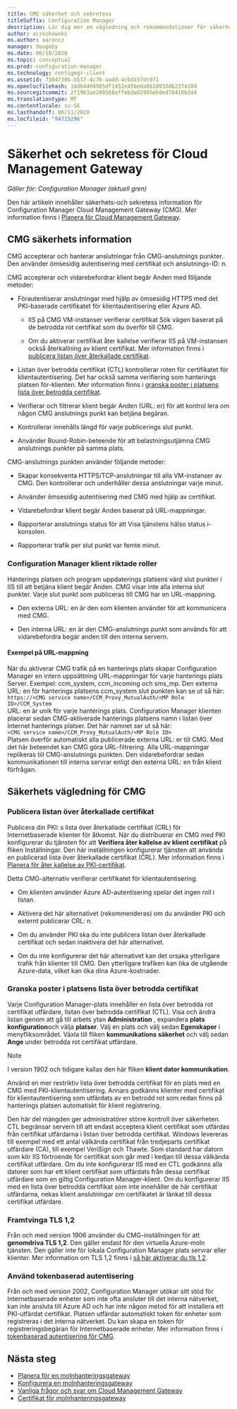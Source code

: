 ```yaml
---
title: CMG säkerhet och sekretess
titleSuffix: Configuration Manager
description: Lär dig mer om vägledning och rekommendationer för säkerhet och sekretess med Cloud Management Gateway.
author: aczechowski
ms.author: aaroncz
manager: dougeby
ms.date: 06/10/2020
ms.topic: conceptual
ms.prod: configuration-manager
ms.technology: configmgr-client
ms.assetid: 7304730b-b517-4c76-aadd-4cbd157dc971
ms.openlocfilehash: 1dd64404905df1452e45beda8610932db237410d
ms.sourcegitcommit: 2f1963ae208568effeb3a82995ebded7b410b3d4
ms.translationtype: MT
ms.contentlocale: sv-SE
ms.lasthandoff: 06/11/2020
ms.locfileid: "84715296"
---
```

# <a name="security-and-privacy-for-the-cloud-management-gateway"></a>Säkerhet och sekretess för Cloud Management Gateway

*Gäller för: Configuration Manager (aktuell gren)*

Den här artikeln innehåller säkerhets-och sekretess information för Configuration Manager Cloud Management Gateway (CMG). Mer information finns i [Planera för Cloud Management Gateway](plan-cloud-management-gateway.md).

## <a name="cmg-security-details"></a>CMG säkerhets information

CMG accepterar och hanterar anslutningar från CMG-anslutnings punkter. Den använder ömsesidig autentisering med certifikat och anslutnings-ID: n.

CMG accepterar och vidarebefordrar klient begär Anden med följande metoder:

- Förautentiserar anslutningar med hjälp av ömsesidig HTTPS med det PKI-baserade certifikatet för klientautentisering eller Azure AD.

  - IIS på CMG VM-instanser verifierar certifikat Sök vägen baserat på de betrodda rot certifikat som du överför till CMG.

  - Om du aktiverar certifikat åter kallelse verifierar IIS på VM-instansen också återkallning av klient certifikat. Mer information finns i [publicera listan över återkallade certifikat](#bkmk_crl).

- Listan över betrodda certifikat (CTL) kontrollerar roten för certifikatet för klientautentisering. Det har också samma verifiering som hanterings platsen för-klienten. Mer information finns i [granska poster i platsens lista över betrodda certifikat](#bkmk_ctl).

- Verifierar och filtrerar klient begär Anden (URL: er) för att kontrol lera om någon CMG anslutnings punkt kan betjäna begäran.  

- Kontrollerar innehålls längd för varje publicerings slut punkt.

- Använder Round-Robin-beteende för att belastningsutjämna CMG anslutnings punkter på samma plats.

CMG-anslutnings punkten använder följande metoder:

- Skapar konsekventa HTTPS/TCP-anslutningar till alla VM-instanser av CMG. Den kontrollerar och underhåller dessa anslutningar varje minut.

- Använder ömsesidig autentisering med CMG med hjälp av certifikat.

- Vidarebefordrar klient begär Anden baserat på URL-mappningar.

- Rapporterar anslutnings status för att Visa tjänstens hälso status i-konsolen.

- Rapporterar trafik per slut punkt var femte minut.

### <a name="configuration-manager-client-facing-roles"></a>Configuration Manager klient riktade roller

Hanterings platsen och program uppdaterings platsens värd slut punkter i IIS till att betjäna klient begär Anden. CMG visar inte alla interna slut punkter. Varje slut punkt som publiceras till CMG har en URL-mappning.

- Den externa URL: en är den som klienten använder för att kommunicera med CMG.

- Den interna URL: en är den CMG-anslutnings punkt som används för att vidarebefordra begär anden till den interna servern.

#### <a name="url-mapping-example"></a>Exempel på URL-mappning

När du aktiverar CMG trafik på en hanterings plats skapar Configuration Manager en intern uppsättning URL-mappningar för varje hanterings plats Server. Exempel: ccm_system, ccm_incoming och sms_mp. Den externa URL: en för hanterings platsens ccm_system slut punkten kan se ut så här:  
`https://<CMG service name>/CCM_Proxy_MutualAuth/<MP Role ID>/CCM_System`  
URL: en är unik för varje hanterings plats. Configuration Manager klienten placerar sedan CMG-aktiverade hanterings platsens namn i listan över Internet hanterings platser. Det här namnet ser ut så här:  
`<CMG service name>/CCM_Proxy_MutualAuth/<MP Role ID>`  
Platsen överför automatiskt alla publicerade externa URL: er till CMG. Med det här beteendet kan CMG göra URL-filtrering. Alla URL-mappningar replikeras till CMG-anslutnings punkten. Den vidarebefordrar sedan kommunikationen till interna servrar enligt den externa URL: en från klient förfrågan.

## <a name="security-guidance-for-cmg"></a>Säkerhets vägledning för CMG

<a name="bkmk_crl"></a>

### <a name="publish-the-certificate-revocation-list"></a>Publicera listan över återkallade certifikat

Publicera din PKI: s lista över återkallade certifikat (CRL) för Internetbaserade klienter för åtkomst. När du distribuerar en CMG med PKI konfigurerar du tjänsten för att **Verifiera åter kallelse av klient certifikat** på fliken Inställningar. Den här inställningen konfigurerar tjänsten att använda en publicerad lista över återkallade certifikat (CRL). Mer information finns i [Planera för åter kallelse av PKI-certifikat](../../../plan-design/security/plan-for-security.md#BKMK_PlanningForCRLs).

Detta CMG-alternativ verifierar certifikatet för klientautentisering.

- Om klienten använder Azure AD-autentisering spelar det ingen roll i listan.

- Aktivera det här alternativet (rekommenderas) om du använder PKI och externt publicerar CRL: n.

- Om du använder PKI ska du inte publicera listan över återkallade certifikat och sedan inaktivera det här alternativet.

- Om du inte konfigurerar det här alternativet kan det orsaka ytterligare trafik från klienter till CMG. Den ytterligare trafiken kan öka de utgående Azure-data, vilket kan öka dina Azure-kostnader.<!-- SCCMDocs#1434 -->

<a name="bkmk_ctl"></a>

### <a name="review-entries-in-the-sites-certificate-trust-list"></a>Granska poster i platsens lista över betrodda certifikat

<!--503739-->
Varje Configuration Manager-plats innehåller en lista över betrodda rot certifikat utfärdare, listan över betrodda certifikat (CTL). Visa och ändra listan genom att gå till arbets ytan **Administration** , expandera **plats konfiguration**och välja **platser**. Välj en plats och välj sedan **Egenskaper** i menyfliksområdet. Växla till fliken **kommunikations säkerhet** och välj sedan **Ange** under betrodda rot certifikat utfärdare.

> [!Note]
> I version 1902 och tidigare kallas den här fliken **klient dator kommunikation**.<!-- SCCMDocs#1645 -->

Använd en mer restriktiv lista över betrodda certifikat för en plats med en CMG med PKI-klientautentisering. Annars godkänns klienter med certifikat för klientautentisering som utfärdats av en betrodd rot som redan finns på hanterings platsen automatiskt för klient registrering.

Den här del mängden ger administratörer större kontroll över säkerheten. CTL begränsar servern till att endast acceptera klient certifikat som utfärdas från certifikat utfärdarna i listan över betrodda certifikat. Windows levereras till exempel med ett antal välkända certifikat från tredjeparts certifikat utfärdare (CA), till exempel VeriSign och Thawte. Som standard har datorn som kör IIS förtroende för certifikat som går med i kedjan till dessa välkända certifikat utfärdare. Om du inte konfigurerar IIS med en CTL godkänns alla datorer som har ett klient certifikat som utfärdats från dessa certifikat utfärdare som en giltig Configuration Manager-klient. Om du konfigurerar IIS med en lista över betrodda certifikat som inte innehåller de här certifikat utfärdarna, nekas klient anslutningar om certifikatet är länkat till dessa certifikat utfärdare.

### <a name="enforce-tls-12"></a><a name="bkmk_tls"></a>Framtvinga TLS 1,2

<!-- SCCMDocs-pr#4021 -->

Från och med version 1906 använder du CMG-inställningen för att **genomdriva TLS 1,2**. Den gäller endast för den virtuella Azure-moln tjänsten. Den gäller inte för lokala Configuration Manager plats servrar eller klienter. Mer information om TLS 1,2 finns i [så här aktiverar du tls 1,2](../../../plan-design/security/enable-tls-1-2.md).

### <a name="use-token-based-authentication"></a>Använd tokenbaserad autentisering

Från och med version 2002,<!--5686290--> Configuration Manager utökar sitt stöd för Internetbaserade enheter som inte ofta ansluter till det interna nätverket, kan inte ansluta till Azure AD och har inte någon metod för att installera ett PKI-utfärdat certifikat. Platsen utfärdar automatiskt token för enheter som registreras i det interna nätverket. Du kan skapa en token för registreringsbegäran för Internetbaserade enheter. Mer information finns i [tokenbaserad autentisering för CMG](../../deploy/deploy-clients-cmg-token.md).<!-- SCCMDocs#2331 -->

## <a name="next-steps"></a>Nästa steg

- [Planera för en molnhanteringsgateway](plan-cloud-management-gateway.md)
- [Konfigurera en molnhanteringsgateway](setup-cloud-management-gateway.md)
- [Vanliga frågor och svar om Cloud Management Gateway](cloud-management-gateway-faq.md)
- [Certifikat för molnhanteringsgateway](certificates-for-cloud-management-gateway.md)
